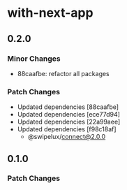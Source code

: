 # with-next-app

## 0.2.0

### Minor Changes

- 88caafbe: refactor all packages

### Patch Changes

- Updated dependencies [88caafbe]
- Updated dependencies [ece77d94]
- Updated dependencies [22a99aee]
- Updated dependencies [f98c18af]
  - @swipelux/connect@2.0.0

## 0.1.0

### Patch Changes
